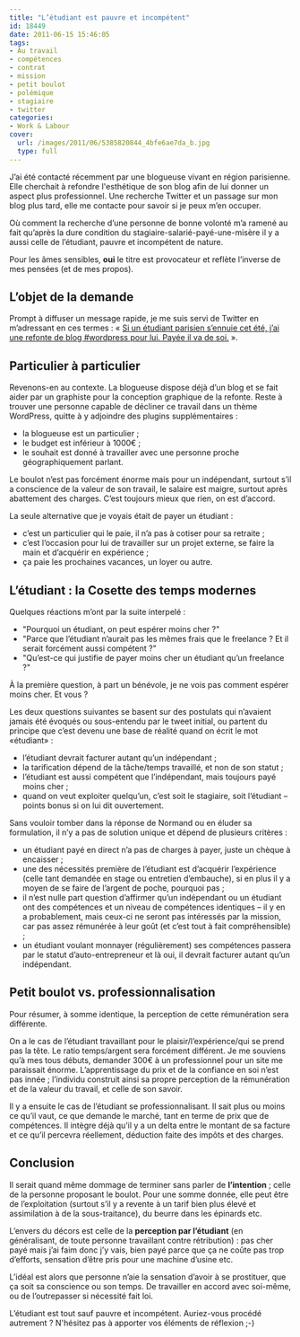 ```yaml
---
title: "L’étudiant est pauvre et incompétent"
id: 18449
date: 2011-06-15 15:46:05
tags:
- Au travail
- compétences
- contrat
- mission
- petit boulot
- polémique
- stagiaire
- twitter
categories:
- Work & Labour
cover:
  url: /images/2011/06/5385820844_4bfe6ae7da_b.jpg
  type: full
---
```


J’ai été contacté récemment par une blogueuse vivant en région parisienne. Elle cherchait à refondre l'esthétique de son blog afin de lui donner un aspect plus professionnel. Une recherche Twitter et un passage sur mon blog plus tard, elle me contacte pour savoir si je peux m’en occuper.

Où comment la recherche d’une personne de bonne volonté m’a ramené au fait qu’après la dure condition du stagiaire-salarié-payé-une-misère il y a aussi celle de l’étudiant, pauvre et incompétent de nature.

Pour les âmes sensibles, **oui** le titre est provocateur et reflète l’inverse de mes pensées (et de mes propos).

<!--more-->

## L’objet de la demande

Prompt à diffuser un message rapide, je me suis servi de Twitter en m’adressant en ces termes : « [Si un étudiant parisien s’ennuie cet été, j’ai une refonte de blog #wordpress pour lui. Payée il va de soi.](http://twitter.com/thom4parisot/status/80544032941539328) ».

## Particulier à particulier

Revenons-en au contexte. La blogueuse dispose déjà d’un blog et se fait aider par un graphiste pour la conception graphique de la refonte. Reste à trouver une personne capable de décliner ce travail dans un thème WordPress, quitte à y adjoindre des plugins supplémentaires :

*   la blogueuse est un particulier ;
*   le budget est inférieur à 1000€ ;
*   le souhait est donné à travailler avec une personne proche géographiquement parlant.

Le boulot n’est pas forcément énorme mais pour un indépendant, surtout s’il a conscience de la valeur de son travail, le salaire est maigre, surtout après abattement des charges. C’est toujours mieux que rien, on est d’accord.

La seule alternative que je voyais était de payer un étudiant :

*   c’est un particulier qui le paie, il n’a pas à cotiser pour sa retraite ;
*   c’est l’occasion pour lui de travailler sur un projet externe, se faire la main et d’acquérir en expérience ;
*   ça paie les prochaines vacances, un loyer ou autre.

## L’étudiant : la Cosette des temps modernes

Quelques réactions m’ont par la suite interpelé :

*   "Pourquoi un étudiant, on	 peut espérer moins cher ?"
*   "Parce que l’étudiant n’aurait pas les mêmes frais que le freelance ? Et il serait forcément aussi compétent ?"
*   "Qu’est-ce qui justifie de payer moins cher un étudiant qu’un freelance ?"

À la première question, à part un bénévole, je ne vois pas comment espérer moins cher. Et vous ?

Les deux questions suivantes se basent sur des postulats qui n’avaient jamais été évoqués ou sous-entendu par le tweet initial, ou partent du principe que c’est devenu une base de réalité quand on écrit le mot «étudiant» :

*   l’étudiant devrait facturer autant qu’un indépendant ;
*   la tarification dépend de la tâche/temps travaillé, et non de son statut ;
*   l’étudiant est aussi compétent que l’indépendant, mais toujours payé moins cher ;
*   quand on veut exploiter quelqu’un, c’est soit le stagiaire, soit l’étudiant – points bonus si on lui dit ouvertement.

Sans vouloir tomber dans la réponse de Normand ou en éluder sa formulation, il n’y a pas de solution unique et dépend de plusieurs critères :

*   un étudiant payé en direct n’a pas de charges à payer, juste un chèque à encaisser ;
*   une des nécessités première de l’étudiant est d’acquérir l’expérience (celle tant demandée en stage ou entretien d’embauche), si en plus il y a moyen de se faire de l’argent de poche, pourquoi pas ;
*   il n’est nulle part question d’affirmer qu’un indépendant ou un étudiant ont des compétences et un niveau de compétences identiques – il y en a probablement, mais ceux-ci ne seront pas intéressés par la mission, car pas assez rémunérée à leur goût (et c’est tout à fait compréhensible) ;
*   un étudiant voulant monnayer (régulièrement) ses compétences passera par le statut d’auto-entrepreneur et là oui, il devrait facturer autant qu’un indépendant.

## Petit boulot vs. professionnalisation

Pour résumer, à somme identique, la perception de cette rémunération sera différente.

On a le cas de l’étudiant travaillant pour le plaisir/l’expérience/qui se prend pas la tête. Le ratio temps/argent sera forcément différent. Je me souviens qu’à mes tous débuts, demander 300€ à un professionnel pour un site me paraissait énorme.
L’apprentissage du prix et de la confiance en soi n’est pas innée ; l’individu construit ainsi sa propre perception de la rémunération et de la valeur du travail, et celle de son savoir.

Il y a ensuite le cas de l’étudiant se professionnalisant. Il sait plus ou moins ce qu’il vaut, ce que demande le marché, tant en terme de prix que de compétences. Il intègre déjà qu’il y a un delta entre le montant de sa facture et ce qu’il percevra réellement, déduction faite des impôts et des charges.

## Conclusion

Il serait quand même dommage de terminer sans parler de **l’intention** ; celle de la personne proposant le boulot.
Pour une somme donnée, elle peut être de l’exploitation (surtout s’il y a revente à un tarif bien plus élevé et assimilation à de la sous-traitance), du beurre dans les épinards etc.

L’envers du décors est celle de la **perception par l’étudiant** (en généralisant, de toute personne travaillant contre rétribution) : pas cher payé mais j’ai faim donc j’y vais, bien payé parce que ça ne coûte pas trop d’efforts, sensation d’être pris pour une machine d’usine etc.

L’idéal est alors que personne n’aie la sensation d’avoir à se prostituer, que ça soit sa conscience ou son temps. De travailler en accord avec soi-même, ou de l’outrepasser si nécessité fait loi.

L’étudiant est tout sauf pauvre et incompétent.
Auriez-vous procédé autrement ? N'hésitez pas à apporter vos éléments de réflexion ;-)
